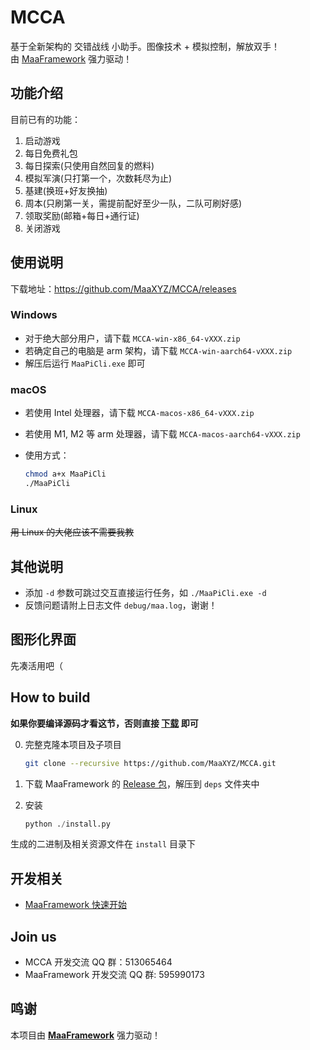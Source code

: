 # MCCA

基于全新架构的 交错战线 小助手。图像技术 + 模拟控制，解放双手！  
由 [MaaFramework](https://github.com/MaaXYZ/MaaFramework) 强力驱动！

## 功能介绍

目前已有的功能：

1. 启动游戏
2. 每日免费礼包
3. 每日探索(只使用自然回复的燃料)
4. 模拟军演(只打第一个，次数耗尽为止)
5. 基建(换班+好友换抽)
6. 周本(只刷第一关，需提前配好至少一队，二队可刷好感)
7. 领取奖励(邮箱+每日+通行证)
8. 关闭游戏

## 使用说明

下载地址：<https://github.com/MaaXYZ/MCCA/releases>

### Windows

- 对于绝大部分用户，请下载 `MCCA-win-x86_64-vXXX.zip`
- 若确定自己的电脑是 arm 架构，请下载 `MCCA-win-aarch64-vXXX.zip`
- 解压后运行 `MaaPiCli.exe` 即可

### macOS

- 若使用 Intel 处理器，请下载 `MCCA-macos-x86_64-vXXX.zip`
- 若使用 M1, M2 等 arm 处理器，请下载 `MCCA-macos-aarch64-vXXX.zip`
- 使用方式：

  ```bash
  chmod a+x MaaPiCli
  ./MaaPiCli
  ```

### Linux

~~用 Linux 的大佬应该不需要我教~~

## 其他说明

- 添加 `-d` 参数可跳过交互直接运行任务，如 `./MaaPiCli.exe -d`
- 反馈问题请附上日志文件 `debug/maa.log`，谢谢！

## 图形化界面

先凑活用吧（

## How to build

**如果你要编译源码才看这节，否则直接 [下载](https://github.com/MaaXYZ/MCCA/releases) 即可**

0. 完整克隆本项目及子项目

    ```bash
    git clone --recursive https://github.com/MaaXYZ/MCCA.git
    ```

1. 下载 MaaFramework 的 [Release 包](https://github.com/MaaXYZ/MaaFramework/releases)，解压到 `deps` 文件夹中
2. 安装

    ```python
    python ./install.py
    ```

生成的二进制及相关资源文件在 `install` 目录下

## 开发相关

- [MaaFramework 快速开始](https://github.com/MaaXYZ/MaaFramework/blob/main/docs/zh_cn/1.1-%E5%BF%AB%E9%80%9F%E5%BC%80%E5%A7%8B.md)

## Join us

- MCCA 开发交流 QQ 群：513065464
- MaaFramework 开发交流 QQ 群: 595990173

## 鸣谢

本项目由 **[MaaFramework](https://github.com/MaaXYZ/MaaFramework)** 强力驱动！

